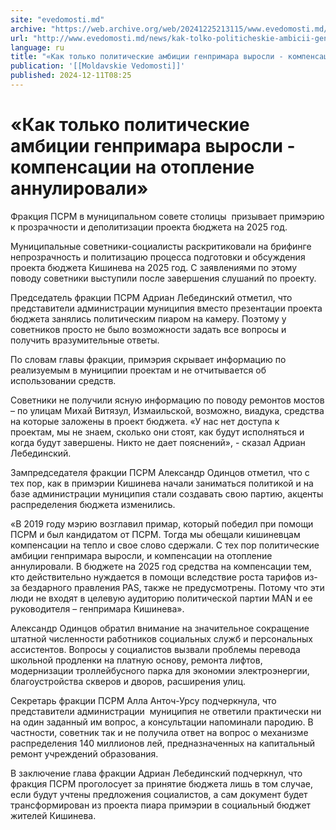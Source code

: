 ```yaml
---
site: "evedomosti.md"
archive: "https://web.archive.org/web/20241225213115/www.evedomosti.md/news/kak-tolko-politicheskie-ambicii-genprimara-vyrosli-kompensac"
url: "http://www.evedomosti.md/news/kak-tolko-politicheskie-ambicii-genprimara-vyrosli-kompensac"
language: ru
title: "«Как только политические амбиции генпримара выросли - компенсации на отопление аннулировали»"
publication: '[[Moldavskie Vedomosti]]'
published: 2024-12-11T08:25
---
```


# «Как только политические амбиции генпримара выросли - компенсации на отопление аннулировали»

Фракция ПСРМ в муниципальном совете столицы  призывает примэрию к прозрачности и деполитизации проекта бюджета на 2025 год.

Муниципальные советники-социалисты раскритиковали на брифинге непрозрачность и политизацию процесса подготовки и обсуждения проекта бюджета Кишинева на 2025 год. С заявлениями по этому поводу советники выступили после завершения слушаний по проекту.

Председатель фракции ПСРМ Адриан Лебединский отметил, что представители администрации муниципия вместо презентации проекта бюджета занялись политическим пиаром на камеру. Поэтому у советников просто не было возможности задать все вопросы и получить вразумительные ответы.

По словам главы фракции, примэрия скрывает информацию по реализуемым в муниципии проектам и не отчитывается об использовании средств.

Советники не получили ясную информацию по поводу ремонтов мостов – по улицам Михай Витязул, Измаильской, возможно, виадука, средства на которые заложены в проект бюджета. «У нас нет доступа к проектам, мы не знаем, сколько они стоят, как будут исполняться и когда будут завершены. Никто не дает пояснений», - сказал Адриан Лебединский.

Зампредседателя фракции ПСРМ Александр Одинцов отметил, что с тех пор, как в примэрии Кишинева начали заниматься политикой и на базе администрации муниципия стали создавать свою партию, акценты распределения бюджета изменились.

«В 2019 году мэрию возглавил примар, который победил при помощи ПСРМ и был кандидатом от ПСРМ. Тогда мы обещали кишиневцам компенсации на тепло и свое слово сдержали. С тех пор политические амбиции генпримара выросли, и компенсации на отопление аннулировали. В бюджете на 2025 год средства на компенсации тем, кто действительно нуждается в помощи вследствие роста тарифов из-за бездарного правления PAS, также не предусмотрены. Потому что эти люди не входят в целевую аудиторию политической партии MAN и ее руководителя – генпримара Кишинева».

Александр Одинцов обратил внимание на значительное сокращение штатной численности работников социальных служб и персональных ассистентов. Вопросы у социалистов вызвали проблемы перевода школьной продленки на платную основу, ремонта лифтов, модернизации троллейбусного парка для экономии электроэнергии, благоустройства скверов и дворов, расширения улиц.

Секретарь фракции ПСРМ Алла Анточ-Урсу подчеркнула, что представители администрации  муниципия не ответили практически ни на один заданный им вопрос, а консультации напоминали пародию. В частности, советник так и не получила ответ на вопрос о механизме распределения 140 миллионов лей, предназначенных на капитальный ремонт учреждений образования.

В заключение глава фракции Адриан Лебединский подчеркнул, что фракция ПСРМ проголосует за принятие бюджета лишь в том случае, если будут учтены предложения социалистов, а сам документ будет трансформирован из проекта пиара примэрии в социальный бюджет жителей Кишинева.